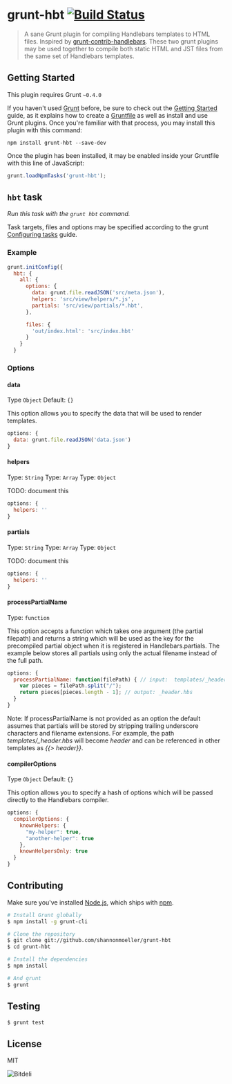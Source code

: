 # grunt-hbt [![Build Status](https://travis-ci.org/shannonmoeller/grunt-hbt.png?branch=master)](https://travis-ci.org/shannonmoeller/grunt-hbt)

> A sane Grunt plugin for compiling Handlebars templates to HTML files. Inspired by [grunt-contrib-handlebars](https://github.com/gruntjs/grunt-contrib-handlebars). These two grunt plugins may be used together to compile both static HTML and JST files from the same set of Handlebars templates.

## Getting Started

This plugin requires Grunt `~0.4.0`

If you haven't used [Grunt](http://gruntjs.com/) before, be sure to check out the [Getting Started](http://gruntjs.com/getting-started) guide, as it explains how to create a [Gruntfile](http://gruntjs.com/sample-gruntfile) as well as install and use Grunt plugins. Once you're familiar with that process, you may install this plugin with this command:

```shell
npm install grunt-hbt --save-dev
```

Once the plugin has been installed, it may be enabled inside your Gruntfile with this line of JavaScript:

```js
grunt.loadNpmTasks('grunt-hbt');
```
## `hbt` task

_Run this task with the `grunt hbt` command._

Task targets, files and options may be specified according to the grunt [Configuring tasks](http://gruntjs.com/configuring-tasks) guide.

### Example

```js
grunt.initConfig({
  hbt: {
    all: {
      options: {
        data: grunt.file.readJSON('src/meta.json'),
        helpers: 'src/view/helpers/*.js',
        partials: 'src/view/partials/*.hbt',
      },

      files: {
        'out/index.html': 'src/index.hbt'
      }
    }
  }
```

### Options

#### data
Type ```Object```
Default: ```{}```

This option allows you to specify the data that will be used to render templates.

```js
options: {
  data: grunt.file.readJSON('data.json')
}
````

#### helpers
Type: ```String```
Type: ```Array```
Type: ```Object```

TODO: document this

```js
options: {
  helpers: ''
}
````

#### partials
Type: ```String```
Type: ```Array```
Type: ```Object```

TODO: document this

```js
options: {
  helpers: ''
}
````

#### processPartialName
Type: ```function```

This option accepts a function which takes one argument (the partial filepath) and returns a string which will be used as the key for the precompiled partial object when it is registered in Handlebars.partials. The example below stores all partials using only the actual filename instead of the full path.

```js
options: {
  processPartialName: function(filePath) { // input:  templates/_header.hbs
    var pieces = filePath.split("/");
    return pieces[pieces.length - 1]; // output: _header.hbs
  }
}
````

Note: If processPartialName is not provided as an option the default assumes that partials will be stored by stripping trailing underscore characters and filename extensions. For example, the path *templates/_header.hbs* will become *header* and can be referenced in other templates as *{{> header}}*.

#### compilerOptions
Type `Object`
Default: `{}`

This option allows you to specify a hash of options which will be passed directly to the Handlebars compiler.

``` javascript
options: {
  compilerOptions: {
    knownHelpers: {
      "my-helper": true,
      "another-helper": true
    },
    knownHelpersOnly: true
  }
}
```

## Contributing

Make sure you've installed [Node.js](http://nodejs.org), which ships with [npm](http://npmjs.org).

```sh
# Install Grunt globally
$ npm install -g grunt-cli

# Clone the repository
$ git clone git://github.com/shannonmoeller/grunt-hbt
$ cd grunt-hbt

# Install the dependencies
$ npm install

# And grunt
$ grunt
```

## Testing

```sh
$ grunt test
```

## License

MIT

![Bitdeli](https://d2weczhvl823v0.cloudfront.net/shannonmoeller/grunt-hbt/trend.png)
